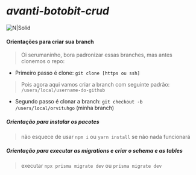 # _avanti-botobit-crud_
![N|Solid](https://static.vecteezy.com/ti/vetor-gratis/t2/24211385-fofa-rosa-golfinho-peixe-desenho-animado-vetor.jpg)

#### Orientações para criar sua branch


> Oi serumaninho, bora padronizar essas branches, mas antes clonemos o repo:

- Primeiro passo é clone: ```git clone [https ou ssh]```

> Pois agora aqui vamos criar a branch com seguinte padrão: ```/users/local/username-do-github```

- Segundo passo é clonar a branch: ```git checkout -b /users/local/orvituhgo``` (minha branch)

##### Orientação para instalar os pacotes
> não esquece de usar ```npm i``` ou ```yarn install``` se não nada funcionará

##### Orientação para executar as migrations e criar o schema e as tables
> executar ```npx prisma migrate dev``` ou ```prisma migrate dev```
